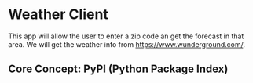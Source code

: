 # Weather Client
This app will allow the user to enter a zip code an get the forecast in that area. We will get the weather info from https://www.wunderground.com/.


## Core Concept: PyPI (Python Package Index)


